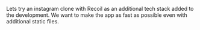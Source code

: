 Lets try an instagram clone with Recoil as an additional tech stack added to the development. We want to make the app as fast as possible even with additional static files.